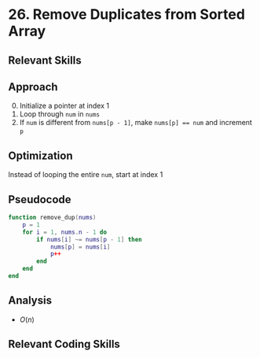 # 26. Remove Duplicates from Sorted Array

## Relevant Skills

## Approach

0. Initialize a pointer at index 1
0. Loop through `num` in `nums`
0. If `num` is different from `nums[p - 1]`, make `nums[p] == num` and increment `p`

## Optimization

Instead of looping the entire `num`, start at index 1

## Pseudocode

```lua
function remove_dup(nums)
    p = 1
    for i = 1, nums.n - 1 do
        if nums[i] ~= nums[p - 1] then
            nums[p] = nums[i]
            p++
        end
    end
end
```

## Analysis

- $O(n)$

## Relevant Coding Skills

